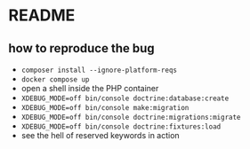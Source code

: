 # README

## how to reproduce the bug

- `composer install --ignore-platform-reqs`
- `docker compose up`
- open a shell inside the PHP container
- `XDEBUG_MODE=off bin/console doctrine:database:create`
- `XDEBUG_MODE=off bin/console make:migration`
- `XDEBUG_MODE=off bin/console doctrine:migrations:migrate`
- `XDEBUG_MODE=off bin/console doctrine:fixtures:load`
- see the hell of reserved keywords in action

